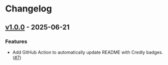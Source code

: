 # Changelog

<!-- towncrier release notes start -->

## [v1.0.0](https://github.com/jd-35656/readme-credly-badges/tree/v1.0.0) - 2025-06-21

### Features

- Add GitHub Action to automatically update README with Credly badges. ([#7](https://github.com/jd-35656/readme-credly-badges/issues/7))
